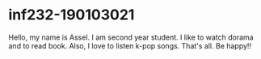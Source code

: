 # inf232-190103021
Hello, my name is Assel. I am second year student. 
I like to watch dorama and to read book. Also, I
love to listen k-pop songs. That's all. Be happy!!
